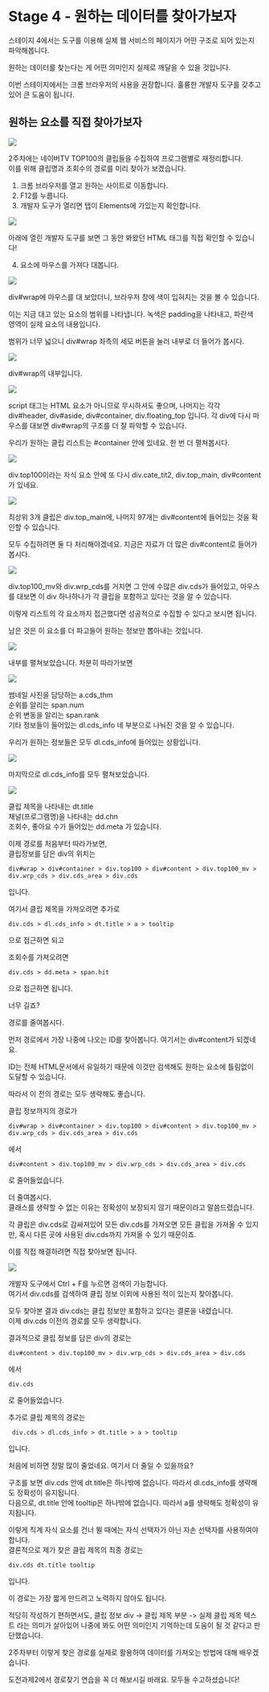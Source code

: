 # Stage 4 - 원하는 데이터를 찾아가보자

스테이지 4에서는 도구를 이용해 실제 웹 서비스의 페이지가 어떤 구조로 되어 있는지 파악해봅니다.

원하는 데이터를 찾는다는 게 어떤 의미인지 실제로 깨달을 수 있을 것입니다.

이번 스테이지에서는 크롬 브라우저의 사용을 권장합니다. 훌륭한 개발자 도구를 갖추고 있어 큰 도움이 됩니다.

## 원하는 요소를 직접 찾아가보자

![](../.gitbook/assets/image-6.png)

2주차에는 네이버TV TOP100의 클립들을 수집하여 프로그램별로 재정리합니다.  
이를 위해 클립명과 조회수의 경로를 미리 찾아가 보겠습니다.





1. 크롬 브라우저를 열고 원하는 사이트로 이동합니다.
2. F12를 누릅니다.
3. 개발자 도구가 열리면 탭이 Elements에 가있는지 확인합니다.

![](../.gitbook/assets/image-10.png)

아래에 열린 개발자 도구를 보면 그 동안 봐왔던 HTML 태그를 직접 확인할 수 있습니다!





4. 요소에 마우스를 가져다 대봅니다.

![](../.gitbook/assets/image-24.png)

div\#wrap에 마우스를 대 보았더니, 브라우저 창에 색이 입혀지는 것을 볼 수 있습니다.

이는 지금 대고 있는 요소의 범위를 나타냅니다. 녹색은 padding을 나타내고, 파란색 영역이 실제 요소의 내용입니다.

범위가 너무 넓으니 div\#wrap 좌측의 세모 버튼을 눌러 내부로 더 들어가 봅시다.





![](../.gitbook/assets/image-29.png)

div\#wrap의 내부입니다.

![](../.gitbook/assets/image%20%2855%29.png)

script 태그는 HTML 요소가 아니므로 무시하셔도 좋으며, 나머지는 각각 div\#header, div\#aside, div\#container, div.floating\_top 입니다. 각 div에 다시 마우스를 대보면 div\#wrap의 구조를 더 잘 파악할 수 있습니다.

우리가 원하는 클립 리스트는 \#container 안에 있네요. 한 번 더 펼쳐봅시다.





![](../.gitbook/assets/image-39.png)

div.top100이라는 자식 요소 안에 또 다시 div.cate\_tit2, div.top\_main, div\#content가 있네요.

![](../.gitbook/assets/image%20%2860%29.png)

최상위 3개 클립은 div.top\_main에, 나머지 97개는 div\#content에 들어있는 것을 확인할 수 있습니다.

모두 수집하려면 둘 다 처리해야겠네요. 지금은 자료가 더 많은 div\#content로 들어가봅시다.





![](../.gitbook/assets/image-19.png)

div.top100\_mv와 div.wrp\_cds를 거치면 그 안에 수많은 div.cds가 들어있고, 마우스를 대보면 이 div 하나하나가 각 클립을 포함하고 있다는 것을 알 수 있습니다.

이렇게 리스트의 각 요소까지 접근했다면 성공적으로 수집할 수 있다고 보시면 됩니다.

남은 것은 이 요소를 더 파고들어 원하는 정보만 뽑아내는 것입니다.





![](../.gitbook/assets/image-3.png)

내부를 펼쳐보았습니다. 차분히 따라가보면

![](../.gitbook/assets/image%20%2898%29.png)

썸네일 사진을 담당하는 a.cds\_thm  
순위를 알리는 span.num  
순위 변동을 알리는 span.rank  
기타 정보들이 들어있는 dl.cds\_info 네 부분으로 나눠진 것을 알 수 있습니다.

우리가 원하는 정보들은 모두 dl.cds\_info에 들어있는 상황입니다.





![](../.gitbook/assets/image-8.png)

마지막으로 dl.cds\_info를 모두 펼쳐보았습니다.

![](../.gitbook/assets/image%20%2877%29.png)

클립 제목을 나타내는 dt.title  
채널\(프로그램명\)을 나타내는 dd.chn  
조회수, 좋아요 수가 들어있는 dd.meta 가 있습니다.





이제 경로를 처음부터 따라가보면,  
클립정보를 담은 div의 위치는

```text
div#wrap > div#container > div.top100 > div#content > div.top100_mv > div.wrp_cds > div.cds_area > div.cds 
```

입니다.

여기서 클립 제목을 가져오려면 추가로

```text
div.cds > dl.cds_info > dt.title > a > tooltip
```

으로 접근하면 되고

조회수를 가져오려면

```text
div.cds > dd.meta > span.hit 
```

으로 접근하면 됩니다.



너무 길죠?

경로를 줄여봅시다.

먼저 경로에서 가장 나중에 나오는 ID를 찾아봅니다. 여기서는 div\#content가 되겠네요.

ID는 전체 HTML문서에서 유일하기 때문에 이것만 검색해도 원하는 요소에 틀림없이 도달할 수 있습니다.

따라서 이 전의 경로는 모두 생략해도 좋습니다.

클립 정보까지의 경로가

```text
div#wrap > div#container > div.top100 > div#content > div.top100_mv > div.wrp_cds > div.cds_area > div.cds 
```

에서

```text
div#content > div.top100_mv > div.wrp_cds > div.cds_area > div.cds 
```

로 줄어들었습니다.



더 줄여봅시다.  
클래스를 생략할 수 없는 이유는 정확성이 보장되지 않기 때문이라고 말씀드렸습니다.

각 클립은 div.cds로 감싸져있어 모든 div.cds를 가져오면 모든 클립을 가져올 수 있지만, 혹시 다른 곳에 사용된 div.cds까지 가져올 수 있기 때문이죠.

이를 직접 해결하려면 직접 찾아보면 됩니다.

![](../.gitbook/assets/image-1.png)

개발자 도구에서 Ctrl + F를 누르면 검색이 가능합니다.   
여기서 div.cds를 검색하여 클립 정보 이외에 사용된 적이 있는지 찾아봅니다.

모두 찾아본 결과 div.cds는 클립 정보만 포함하고 있다는 결론을 내렸습니다.   
이제 div.cds 이전의 경로를 모두 생략합니다.

결과적으로 클립 정보를 담은 div의 경로는

```text
div#content > div.top100_mv > div.wrp_cds > div.cds_area > div.cds 
```

에서

```text
div.cds
```

로 줄어들었습니다.



추가로 클립 제목의 경로는

```text
 div.cds > dl.cds_info > dt.title > a > tooltip
```

입니다.

  
처음에 비하면 정말 많이 줄었네요. 여기서 더 줄일 수 있을까요?

구조를 보면 div.cds 안에 dt.title은 하나밖에 없습니다. 따라서 dl.cds\_info를 생략해도 정확성이 유지됩니다.  
다음으로, dt.title 안에 tooltip은 하나밖에 없습니다. 따라서 a를 생략해도 정확성이 유지됩니다.

이렇게 직계 자식 요소를 건너 뛸 때에는 자식 선택자가 아닌 자손 선택자를 사용하여야 합니다.  
결론적으로 제가 찾은 클립 제목의 최종 경로는

```text
div.cds dt.title tooltip 
```

입니다.



이 경로는 가장 짧게 만드려고 노력하지 않아도 됩니다.

적당히 작성하기 편하면서도, 클립 정보 div -&gt; 클립 제목 부분 -&gt; 실제 클립 제목 텍스트 라는 의미가 살아있어 나중에 봐도 어떤 의미인지 기억하는데 도움이 될 것 같다고 판단했습니다.



2주차부터 이렇게 찾은 경로를 실제로 활용하여 데이터를 가져오는 방법에 대해 배우겠습니다.

도전과제2에서 경로찾기 연습을 꼭 더 해보시길 바래요. 모두들 수고하셨습니다!

